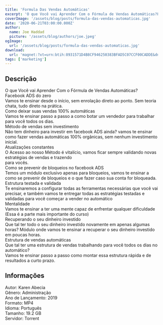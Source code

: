```yaml
---
title: 'Formula Das Vendas Automáticas'
excerpt: 'O que Você vai Aprender Com o Fórmula de Vendas Automáticas?Facebook ADS do zeroVamos te ensinar desde o início, sem enrolação direto ao ponto. Sem teoria chata, tudo direto na prática.Como deixar suas vendas 100% automáticasVamos te ensinar passo a passo a como botar u'
coverImage: '/assets/blog/posts/formula-das-vendas-automaticas.jpg'
date: '2020-06-21T03:00:00.000Z'
author:
  name: Joe Haddad
  picture: '/assets/blog/authors/joe.jpeg'
ogImage:
  url: '/assets/blog/posts/formula-das-vendas-automaticas.jpg'
download:
  url: 'magnet:?xt=urn:btih:8931571D4B8CF946250383BFAD5C07CCF00CADDE&dn=FVA%20-%20Formula%20Das%20Vendas%20Automaticas&tr=udp%3a%2f%2ftracker.openbittorrent.com%3a1337%2fannounce&tr=udp%3a%2f%2ftracker.opentrackr.org%3a1337%2fannounce'
tags: ['marketing']
---
```

<h2>Descrição</h2>
<p></p><p>O que Você vai Aprender Com o Fórmula de Vendas Automáticas?<br/>Facebook ADS do zero<br/>Vamos te ensinar desde o início, sem enrolação direto ao ponto. Sem teoria chata, tudo direto na prática.<br/>Como deixar suas vendas 100% automáticas<br/>Vamos te ensinar passo a passo a como botar um vendedor para trabalhar para você todos os dias.<br/>Método de vendas sem investimento<br/>Não tem dinheiro para investir em facebook ADS ainda? vamos te ensinar como fazer vendas automáticas 100% orgânicas, sem nenhum investimento inicial.<br/>Atualizações constantes<br/>O Acesso ao nosso Método é vitalício, vamos ficar sempre validando novas estratégias de vendas e trazendo<br/>para vocês.<br/>Como se prevenir de bloqueios no facebook ADS<br/>Temos um módulo exclusivo apenas para bloqueios, vamos te ensinar a como se prevenir de bloqueios e o que fazer caso sua conta for bloqueada.<br/>Estrutura testada e validada<br/>Te ensinaremos a configurar todas as ferramentas necessárias que você vai precisar, e também vamos te entregar todas as estratégias testadas e validadas para você começar a vender no automático<br/>Mentalidade<br/>Vamos te ensinar a ter uma mente capaz de enfrentar qualquer dificuldade (Essa é a parte mais importante do curso)<br/>Recuperando o seu dinheiro investido<br/>Que tal ter todo o seu dinheiro investido novamente em apenas algumas horas? Módulo onde vamos te ensinar a recuperar o seu dinheiro investido em poucas horas.<br/>Estrutura de vendas automáticas<br/>Que tal ter uma estrutura de vendas trabalhando para você todos os dias no automático?<br/>Vamos te ensinar passo a passo como montar essa estrutura rápida e de resultados a curto prazo.</p><h2>Informações</h2><p>Autor: Karen Abecia<br/>Gênero: Administração <br/>Ano de Lançamento: 2019<br/>Formato: MP4<br/>Idioma: Português<br/>Tamanho: 19.2 GB<br/>Servidor: Torrent</p>